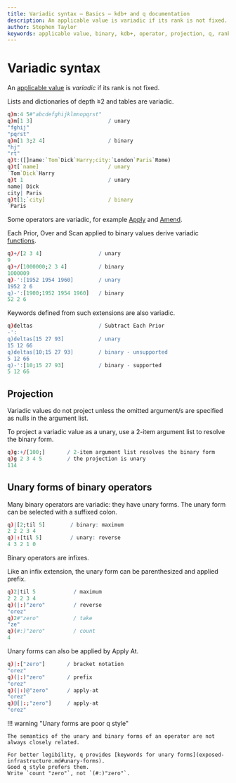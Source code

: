 ```yaml
---
title: Variadic syntax – Basics – kdb+ and q documentation
description: An applicable value is variadic if its rank is not fixed.
author: Stephen Taylor
keywords: applicable value, binary, kdb+, operator, projection, q, rank, syntax, unary, variadic
---
```

# Variadic syntax




An [applicable value](glossary.md#applicable-value) is _variadic_ if its rank is not fixed.

Lists and dictionaries of depth ≥2 and tables are variadic.

```q
q)m:4 5#"abcdefghijklmnopqrst"
q)m[1 3]                        / unary
"fghij"
"pqrst"
q)m[1 3;2 4]                    / binary
"hj"
"rt"
q)t:([]name:`Tom`Dick`Harry;city:`London`Paris`Rome)
q)t[`name]                      / unary
`Tom`Dick`Harry
q)t 1                           / unary
name| Dick
city| Paris
q)t[1;`city]                    / binary
`Paris
```

Some operators are variadic, for example [Apply](../ref/apply.md) and [Amend](../ref/amend.md).

Each Prior, Over and Scan applied to binary values derive variadic [functions](../ref/iterators.md).

```q
q)+/[2 3 4]                  / unary
9
q)+/[1000000;2 3 4]          / binary
1000009
q)-':[1952 1954 1960]        / unary
1952 2 6
q)-':[1900;1952 1954 1960]   / binary
52 2 6
```

Keywords defined from such extensions are also variadic.

```q
q)deltas                     / Subtract Each Prior
-':
q)deltas[15 27 93]           / unary
15 12 66
q)deltas[10;15 27 93]        / binary - unsupported
5 12 66
q)-':[10;15 27 93]           / binary - supported
5 12 66
```


## Projection

Variadic values do not project unless the omitted argument/s are specified as nulls in the argument list.

To project a variadic value as a unary, use a 2-item argument list to resolve the binary form.

```q
q)g:+/[100;]       / 2-item argument list resolves the binary form
q)g 2 3 4 5        / the projection is unary
114
```


## Unary forms of binary operators

Many binary operators are variadic: they have unary forms.
The unary form can be selected with a suffixed colon.

```q
q)|[2;til 5]        / binary: maximum
2 2 2 3 4
q)|:[til 5]         / unary: reverse
4 3 2 1 0
```

Binary operators are infixes.

Like an infix extension, the unary form can be parenthesized and applied prefix.

```q
q)2|til 5            / maximum
2 2 2 3 4
q)(|:)"zero"         / reverse
"orez"
q)2#"zero"           / take
"ze"
q)(#:)"zero"         / count
4
```

Unary forms can also be applied by Apply At.

```q
q)|:["zero"]       / bracket notation
"orez"
q)(|:)"zero"       / prefix
"orez"
q)(|:)@"zero"      / apply-at
"orez"
q)@[|:;"zero"]     / apply-at
"orez"
```

!!! warning "Unary forms are poor q style"

    The semantics of the unary and binary forms of an operator are not always closely related. 

    For better legibility, q provides [keywords for unary forms](exposed-infrastructure.md#unary-forms).
    Good q style prefers them. 
    Write `count "zero"`, not `(#:)"zero"`. 
